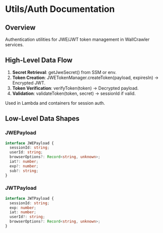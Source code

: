 # Utils/Auth Documentation

## Overview

Authentication utilities for JWE/JWT token management in WallCrawler services.

## High-Level Data Flow

1. **Secret Retrieval**: getJweSecret() from SSM or env.
2. **Token Creation**: JWETokenManager.createToken(payload, expiresIn) → Encrypted JWT.
3. **Token Verification**: verifyToken(token) → Decrypted payload.
4. **Validation**: validateToken(token, secret) → sessionId if valid.

Used in Lambda and containers for session auth.

## Low-Level Data Shapes

### JWEPayload

```ts
interface JWEPayload {
  sessionId: string;
  userId: string;
  browserOptions?: Record<string, unknown>;
  iat?: number;
  exp?: number;
  sub?: string;
}
```

### JWTPayload

```ts
interface JWTPayload {
  sessionId: string;
  exp: number;
  iat: number;
  userId?: string;
  browserOptions?: Record<string, unknown>;
}
```
